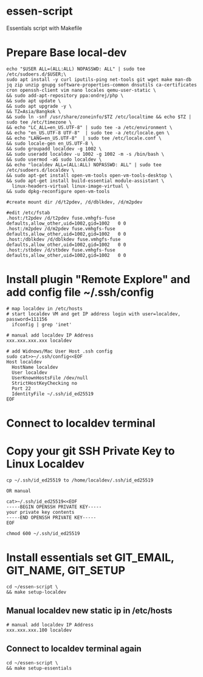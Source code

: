 # essen-script
Essentials script with Makefile

# Prepare Base local-dev
```
echo "$USER ALL=(ALL:ALL) NOPASSWD: ALL" | sudo tee /etc/sudoers.d/$USER;\
sudo apt install -y curl iputils-ping net-tools git wget make man-db jq zip unzip gnupg software-properties-common dnsutils ca-certificates cron openssh-client vim nano locales qemu-user-static \
&& sudo add-apt-repository ppa:ondrej/php \
&& sudo apt update \
&& sudo apt upgrade -y \
&& TZ=Asia/Bangkok \
&& sudo ln -snf /usr/share/zoneinfo/$TZ /etc/localtime && echo $TZ | sudo tee /etc/timezone \
&& echo "LC_ALL=en_US.UTF-8" | sudo tee -a /etc/environment \
&& echo "en_US.UTF-8 UTF-8"  | sudo tee -a /etc/locale.gen \
&& echo "LANG=en_US.UTF-8"  | sudo tee /etc/locale.conf \
&& sudo locale-gen en_US.UTF-8 \
&& sudo groupadd localdev -g 1002 \
&& sudo useradd localdev -u 1002 -g 1002 -m -s /bin/bash \
&& sudo usermod -aG sudo localdev \
&& echo "localdev ALL=(ALL:ALL) NOPASSWD: ALL" | sudo tee /etc/sudoers.d/localdev \
&& sudo apt-get install open-vm-tools open-vm-tools-desktop \
&& sudo apt-get install build-essential module-assistant \
  linux-headers-virtual linux-image-virtual \
&& sudo dpkg-reconfigure open-vm-tools

#create mount dir /d/t2pdev, /d/dblkdev, /d/m2pdev

#edit /etc/fstab
.host:/t2pdev /d/t2pdev fuse.vmhgfs-fuse defaults,allow_other,uid=1002,gid=1002   0 0
.host:/m2pdev /d/m2pdev fuse.vmhgfs-fuse defaults,allow_other,uid=1002,gid=1002   0 0
.host:/dblkdev /d/dblkdev fuse.vmhgfs-fuse defaults,allow_other,uid=1002,gid=1002   0 0
.host:/stbdev /d/stbdev fuse.vmhgfs-fuse defaults,allow_other,uid=1002,gid=1002   0 0
```

# Install plugin "Remote Explore" and add config file ~/.ssh/config
```
# map localdev in /etc/hosts
# start localdev VM and get IP address login with user=localdev, password=111156
  ifconfig | grep 'inet'

# manual add localdev IP Address
xxx.xxx.xxx.xxx localdev

# add Widnows/Mac User Host .ssh config
sudo cat>>~/.ssh/config<<EOF
Host localdev
  HostName localdev
  User localdev
  UserKnownHostsFile /dev/null
  StrictHostKeyChecking no
  Port 22
  IdentityFile ~/.ssh/id_ed25519
EOF
```
# Connect to localdev terminal

# Copy your git SSH Private Key to Linux Localdev
```
cp ~/.ssh/id_ed25519 to /home/localdev/.ssh/id_ed25519

OR manual

cat>~/.ssh/id_ed25519<<EOF
-----BEGIN OPENSSH PRIVATE KEY-----
your private key contents
-----END OPENSSH PRIVATE KEY-----
EOF

chmod 600 ~/.ssh/id_ed25519
```

# Install essentials set GIT_EMAIL, GIT_NAME, GIT_SETUP
```
cd ~/essen-script \
&& make setup-localdev
```
## Manual localdev new static ip in /etc/hosts
```
# manual add localdev IP Address
xxx.xxx.xxx.100 localdev
```

##  Connect to localdev terminal again
```
cd ~/essen-script \
&& make setup-essentials
```
